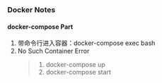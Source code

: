 ### Docker Notes
#### docker-compose Part
1. 带命令行进入容器：docker-compose exec <container name> bash
2. No Such Container Error  
    > 1. docker-compose up <container-name>  
    > 2. docker-compose start  
